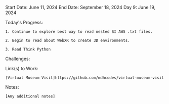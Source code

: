 Start Date: June 11, 2024
End Date: September 18, 2024
Day 9: June 19, 2024

Today's Progress:

    1. Continue to explore best way to read nested SI AWS .txt files. 

    2. Begin to read about WebXR to create 3D environments.  
    
    3. Read Think Python



Challenges:

    

Link(s) to Work:

    [Virtual Museum Visit]https://github.com/mdhcodes/virtual-museum-visit

Notes:

    [Any additional notes]